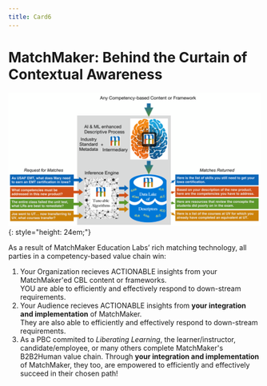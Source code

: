 ```yaml
---
title: Card6
---
```

# MatchMaker: Behind the Curtain of Contextual Awareness


![MatchMaker Complete Diagram](/mmassets/MM-Complete-v2.svg){: style="height: 24em;"}

As a result of MatchMaker Education Labs’ rich matching technology, all parties in a competency-based value chain win:

1. Your  <span class="mm-hover" data-toggle="tooltip" title="e.g., VA/Military, Publishers, Training Insitutions, Human Resources, Admissions Offices, etc.">Organization</span> recieves ACTIONABLE insights from your MatchMaker'ed CBL content or frameworks.<br/>YOU are able to efficiently and effectively respond to down-stream requirements. 
2. Your Audience recieves ACTIONABLE insights from **your integration and implementation** of MatchMaker.<br/>They are also able to efficiently and effectively respond to down-stream requirements. 
3. As a PBC commited to *Liberating Learning*, the learner/instructor, candidate/employee, or many others complete MatchMaker's B2B2Human value chain.  Through **your integration and implementation** of MatchMaker, they too, are empowered to efficiently and effectively succeed in their chosen path!
